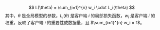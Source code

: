 $$
L(\theta) = \sum_{i=1}^{n} w_i \cdot L_i(\theta)
$$
其中，$\theta$ 是全局模型的参数，$L_i(\theta)$ 是客户端 $i$ 的局部损失函数，$w_i$ 是客户端 $i$ 的权重，反映了客户端 $i$ 的重要性或数据量，且 $\sum_{i=1}^{n} w_i = 1$。
